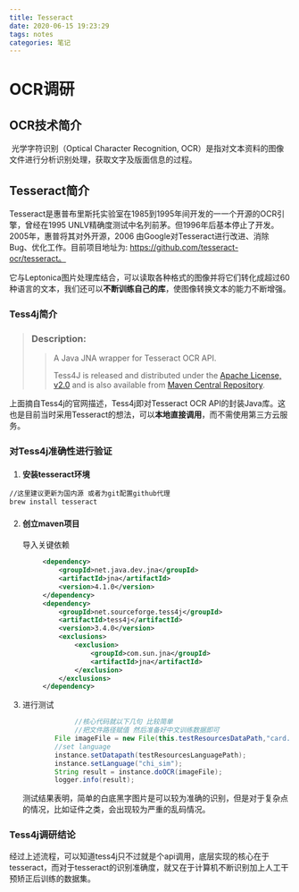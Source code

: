 ```yaml
---
title: Tesseract
date: 2020-06-15 19:23:29
tags: notes
categories: 笔记
---
```


# OCR调研

## OCR技术简介

​		光学字符识别（Optical Character Recognition, OCR）是指对文本资料的图像文件进行分析识别处理，获取文字及版面信息的过程。

## Tesseract简介

​	Tesseract是惠普布里斯托实验室在1985到1995年间开发的一一个开源的OCR引擎，曾经在1995 UNLV精确度测试中名列前茅。但1996年后基本停止了开发。2005年，惠普将其对外开源，2006 由Google对Tesseract进行改进、消除Bug、优化工作。目前项目地址为: https://github.com/tesseract-ocr/tesseract。

它与Leptonica图片处理库结合，可以读取各种格式的图像并将它们转化成超过60种语言的文本，我们还可以**不断训练自己的库**，使图像转换文本的能力不断增强。

### Tess4j简介

> ### Description:
>
> > A Java JNA wrapper for Tesseract OCR API.
> >
> > Tess4J is released and distributed under the [Apache License, v2.0](http://www.apache.org/licenses/LICENSE-2.0.html) and is also available from [Maven Central Repository](http://mvnrepository.com/artifact/net.sourceforge.tess4j).

  上面摘自Tess4j的官网描述，Tess4j即对Tesseract OCR API的封装Java库。这也是目前当时采用Tesseract的想法，可以**本地直接调用**，而不需使用第三方云服务。

### 对Tess4j准确性进行验证

1. #### 安装tesseract环境

```bash
//这里建议更新为国内源 或者为git配置github代理
brew install tesseract
```

2. #### 创立maven项目

   导入关键依赖

   ```xml
   		<dependency>
   			<groupId>net.java.dev.jna</groupId>
   			<artifactId>jna</artifactId>
   			<version>4.1.0</version>
   		</dependency>
   		<dependency>
   			<groupId>net.sourceforge.tess4j</groupId>
   			<artifactId>tess4j</artifactId>
   			<version>3.4.0</version>
   			<exclusions>
   				<exclusion>
   					<groupId>com.sun.jna</groupId>
   					<artifactId>jna</artifactId>
   				</exclusion>
   			</exclusions>
   		</dependency>
   
   ```

   

3. 进行测试 

   ```java
   				//核心代码就以下几句 比较简单 
   				//把文件路径赋值 然后准备好中文训练数据即可       
           File imageFile = new File(this.testResourcesDataPath,"card.jpg");
           //set language
           instance.setDatapath(testResourcesLanguagePath);
           instance.setLanguage("chi_sim");
           String result = instance.doOCR(imageFile);
           logger.info(result);
   ```

   

   测试结果表明，简单的白底黑字图片是可以较为准确的识别，但是对于复杂点的情况，比如证件之类，会出现较为严重的乱码情况。

### Tess4j调研结论

​		经过上述流程，可以知道tess4j只不过就是个api调用，底层实现的核心在于tesseract，而对于tesseract的识别准确度，就又在于计算机不断识别加上人工干预矫正后训练的数据集。

